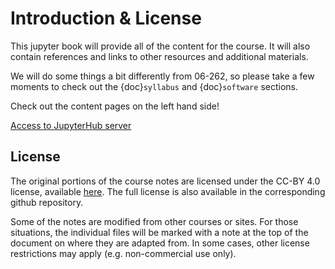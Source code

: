 # Introduction & License

This jupyter book will provide all of the content for the course. It will also contain references and links to other resources and additional materials.

We will do some things a bit differently from 06-262, so please take a few moments to check out the  {doc}`syllabus` and  {doc}`software` sections. 

Check out the content pages on the left hand side!

[Access to JupyterHub server](https://laikapack-head.cheme.cmu.edu/hub)

## License

The original portions of the course notes are licensed under the CC-BY 4.0 license, available [here](https://creativecommons.org/licenses/by/4.0/legalcode). The full license is also available in the corresponding github repository.

Some of the notes are modified from other courses or sites. For those situations, the individual files will be marked with a note at the top of the document on where they are adapted from. In some cases, other license restrictions may apply (e.g. non-commercial use only).
